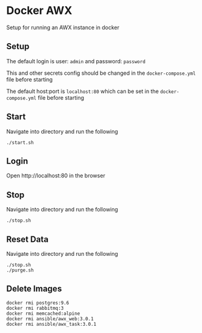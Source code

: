 # Docker AWX

Setup for running an AWX instance in docker

## Setup

The default login is user: `admin` and password: `password`

This and other secrets config should be changed in the `docker-compose.yml` file before starting

The default host:port is `localhost:80` which can be set in the `docker-compose.yml` file before starting

## Start

Navigate into directory and run the following
```
./start.sh
```

## Login

Open http://localhost:80 in the browser

## Stop

Navigate into directory and run the following
```
./stop.sh
```

## Reset Data

Navigate into directory and run the following
```
./stop.sh
./purge.sh
```

## Delete Images

```
docker rmi postgres:9.6
docker rmi rabbitmq:3
docker rmi memcached:alpine
docker rmi ansible/awx_web:3.0.1
docker rmi ansible/awx_task:3.0.1
```

